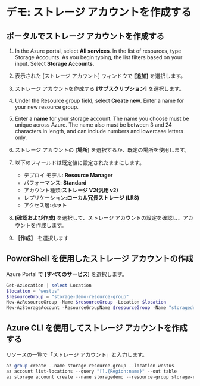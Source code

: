 # <a name="demonstration-create-storage-accounts"></a>デモ: ストレージ アカウントを作成する

## <a name="create-a-storage-account-in-the-portal"></a>ポータルでストレージ アカウントを作成する

1.  In the Azure portal, select <bpt id="p1">**</bpt>All services<ept id="p1">**</ept>. In the list of resources, type Storage Accounts. As you begin typing, the list filters based on your input. Select <bpt id="p1">**</bpt>Storage Accounts<ept id="p1">**</ept>.
2.  表示された [ストレージ アカウント] ウィンドウで **[追加]** を選択します。
3.  ストレージ アカウントを作成する **[サブスクリプション]** を選択します。
4.  Under the Resource group field, select <bpt id="p1">**</bpt>Create new<ept id="p1">**</ept>. Enter a name for your new resource group.
5.  Enter a <bpt id="p1">**</bpt>name<ept id="p1">**</ept> for your storage account. The name you choose must be unique across Azure. The name also must be between 3 and 24 characters in length, and can include numbers and lowercase letters only.
6.  ストレージ アカウントの **[場所]** を選択するか、既定の場所を使用します。
7.  以下のフィールドは既定値に設定されたままにします。

     * デプロイ モデル: **Resource Manager**
     * パフォーマンス: **Standard**
     * アカウント種類:**ストレージ V2(汎用 v2)**
     * レプリケーション:**ローカル冗長ストレージ (LRS)**
     * アクセス層:**ホット**

8.  **[確認および作成]** を選択して、ストレージ アカウントの設定を確認し、アカウントを作成します。
9.  **［作成］** を選択します

## <a name="create-a-storage-account-using-powershell"></a>PowerShell を使用したストレージ アカウントの作成

Azure Portal で **[すべてのサービス]** を選択します。

```PowerShell
Get-AzLocation | select Location 
$location = "westus" 
$resourceGroup = "storage-demo-resource-group" 
New-AzResourceGroup -Name $resourceGroup -Location $location 
New-AzStorageAccount -ResourceGroupName $resourceGroup -Name "storagedemo" -Location $location -SkuName Standard_LRS -Kind StorageV2 
```

## <a name="create-a-storage-account-using-azure-cli"></a>Azure CLI を使用してストレージ アカウントを作成する

リソースの一覧で「ストレージ アカウント」と入力します。

```PowerShell
az group create --name storage-resource-group --location westus 
az account list-locations --query "[].{Region:name}" --out table 
az storage account create --name storagedemo --resource-group storage-resource-group --location westus --sku Standard_LRS --kind StorageV2 
```